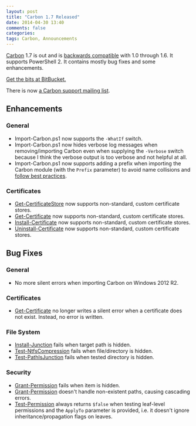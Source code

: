 ```yaml
---
layout: post
title: "Carbon 1.7 Released"
date: 2014-04-30 13:40
comments: false
categories: 
tags: Carbon, Announcements
---
```


[Carbon](http://get-carbon.org) 1.7 is out and is [backwards compatible](http://semver.org) with 1.0 through 1.6.  It supports PowerShell 2. It contains mostly bug fixes and some enhancements.

[Get the bits at BitBucket.](https://bitbucket.org/splatteredbits/carbon/downloads)

There is now [a Carbon support mailing list](https://groups.google.com/forum/#!forum/carbonps).

## Enhancements

### General

 * Import-Carbon.ps1 now supports the `-WhatIf` switch.
 * Import-Carbon.ps1 now hides verbose log messages when removing/importing Carbon even when supplying the `-Verbose` switch because I think the verbose output is too verbose and not helpful at all.
 * Import-Carbon.ps1 now supports adding a prefix when importing the Carbon module (with the `Prefix` parameter) to avoid name collisions and [follow best practices](http://blogs.msdn.com/b/powershell/archive/2014/04/07/what-s-in-a-name-using-the-ps-prefix.aspx).
 
### Certificates

 * [Get-CertificateStore](http://get-carbon.org/help/Get-CertificateStore.html) now supports non-standard, custom certificate stores.
 * [Get-Certificate](http://get-carbon.org/help/Get-Certificate.html) now supports non-standard, custom certificate stores.
 * [Install-Certificate](http://get-carbon.org/help/Install-Certificate.html) now supports non-standard, custom certificate stores.
 * [Uninstall-Certificate](http://get-carbon.org/help/Uninstall-Certificate.html) now supports non-standard, custom certificate stores.
 
## Bug Fixes

### General

 * No more silent errors when importing Carbon on Windows 2012 R2.

### Certificates

 * [Get-Certificate](http://get-carbon.org/help/Get-Certificate.html) no longer writes a silent error when a certificate does not exist. Instead, no error is written.

### File System

 * [Install-Junction](http://get-carbon.org/help/Install-Junction.html) fails when target path is hidden.
 * [Test-NtfsCompression](http://get-carbon.org/help/Test-NtfsCompression.html) fails when file/directory is hidden.
 * [Test-PathIsJunction](http://get-carbon.org/help/Test-PathIsJunction.html) fails when tested directory is hidden.

### Security

 * [Grant-Permission](http://get-carbon.org/help/Grant-Permission.html) fails when item is hidden.
 * [Grant-Permission](http://get-carbon.org/help/Grant-Permission.html) doesn't handle non-existent paths, causing cascading errors.
 * [Test-Permission](http://get-carbon.org/help/Test-Permission.html) always returns `$false` when testing leaf-level permissions and the `ApplyTo` parameter is provided, i.e. it doesn't ignore inheritance/propagation flags on leaves.

